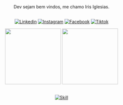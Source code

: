 <div align="center">
 Dev sejam bem vindos, me chamo Iris Iglesias. 
 <br><br>

[![Linkedin](https://img.shields.io/badge/LinkedIn-0077B5?style=for-the-badge&logo=linkedin&logoColor=white)](https://www.linkedin.com/in/%C3%ADris-grego-iglesias-280826226/)
[![Instagram](https://img.shields.io/badge/-Instagram-%23E4405F?style=for-the-badge&logo=instagram&logoColor=white)](https://www.instagram.com/iris_iglesias18/)
[![Facebook](https://img.shields.io/badge/Facebook-1877F2?style=for-the-badge&logo=facebook&logoColor=white)](https://www.facebook.com/iris.iglesias.7)
[![Tiktok](https://img.shields.io/badge/TikTok-000000?style=for-the-badge&logo=tiktok&logoColor=white)](https://www.tiktok.com/@irisiglesias34)


<div align="center">  
<img height="180em" src="https://github-readme-stats.vercel.app/api?username=Iglesias18&show_icons=true&theme=radical">
<img height="180em" src="https://github-readme-stats.vercel.app/api/top-langs/?username=Iglesias18&layout=compact&langs_count=7&theme=radical">
<br><br>
  
  [![Skill](https://skillicons.dev/icons?i=html,css,js,vscode,git,mysql)](https://skillicons.dev)
  
</div>
 
  

